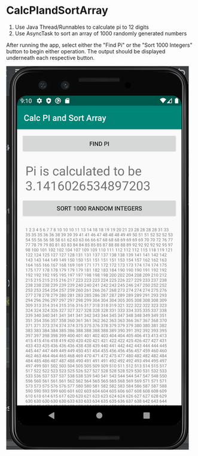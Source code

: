 # CalcPIandSortArray

1. Use Java Thread/Runnables to calculate pi to 12 digits
2. Use AsyncTask to sort an array of 1000 randomly generated numbers

After running the app, select either the "Find Pi" or the "Sort 1000 Integers" button to begin either operation. The output should be displayed underneath each respective button.

![Calc Pi or Sort Random](https://raw.githubusercontent.com/ebrunso/CalcPIandSortArray/master/calcPiandSortRand.png)
